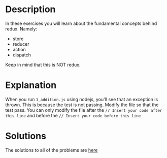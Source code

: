 # Description
In these exercises you will learn about the fundamental concepts behind redux. Namely:
- store
- reducer
- action
- dispatch

Keep in mind that this is NOT redux.

# Explanation
When you run `1_addition.js` using nodejs, you'll see that an exception is thrown. This is because the test is not passing. Modify the file so that the test pass. You can only modify the file after the `// Insert your code after this line` and before the `// Insert your code before this line`

# Solutions
The solutions to all of the problems are [here](/solutions/1_fundamental)
